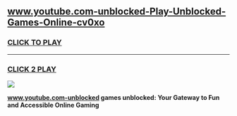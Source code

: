 
## www.youtube.com-unblocked-Play-Unblocked-Games-Online-cv0xo
<h3>
<a href="https://premium76.site?title=www.youtube.com-unblocked&ref=25A">CLICK TO PLAY</a></h3>
<hr>

<h3>
<a href="https://premium76.site?title=www.youtube.com-unblocked&ref=25A">CLICK 2 PLAY</a>
  
</h3>

<a href="https://premium76.site?title=www.youtube.com-unblocked&ref=25A"><img src="https://clearcache.store/games.png"></a>


**www.youtube.com-unblocked games unblocked: Your Gateway to Fun and Accessible Online Gaming**
